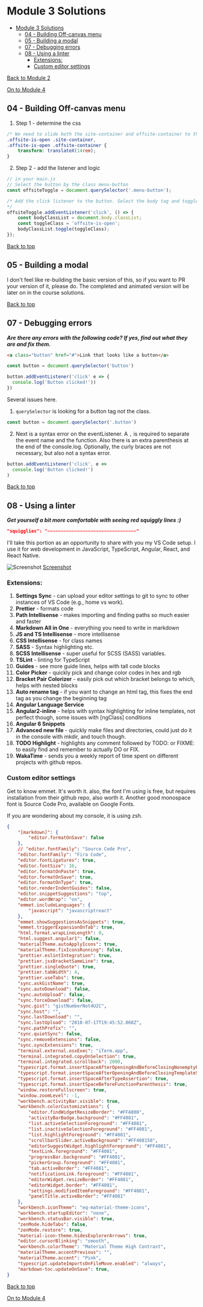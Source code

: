 # Module 3 Solutions

<!-- TOC -->

- [Module 3 Solutions](#module-3-solutions)
    - [04 - Building Off-canvas menu](#04---building-off-canvas-menu)
    - [05 - Building a modal](#05---building-a-modal)
    - [07 - Debugging errors](#07---debugging-errors)
    - [08 - Using a linter](#08---using-a-linter)
        - [Extensions:](#extensions)
        - [Custom editor settings](#custom-editor-settings)

<!-- /TOC -->

[Back to Module 2](../Module2/solutions.md)

[On to Module 4](../Module4/solutions.md)

## 04 - Building Off-canvas menu

1. Step 1 - determine the css

```css
/* We need to slide both the site-container and offsite-container to the right. so the easiest way is to add the class that indicates the button to open the menu was clicked is to add it on the body tag so that both the site-container and offsite-container can see that the parent says open */
.offsite-is-open .site-container,
.offsite-is-open .offsite-container {
	transform: translateX(14rem);
}
```

2. Step 2 - add the listener and logic

```js
// in your main.js
// Select the button by the class menu-button
const offsiteToggle = document.querySelector('.menu-button');

/* Add the click listener to the button. Select the body tag and toggle the new offsite-is-open class that changes the position of the two containers
*/
offsiteToggle.addEventListener('click', () => {
	const bodyClassList = document.body.classList;
	const toggleClass = 'offsite-is-open';
	bodyClassList.toggle(toggleClass);
});
```

[Back to top](#Module-3-Solutions)

## 05 - Building a modal

I don't feel like re-building the basic version of this, so if you want to PR your version of it, please do. The completed and animated version will be later on in the course solutions.

[Back to top](#Module-3-Solutions)

## 07 - Debugging errors

***Are there any errors with the following code? If yes, find out what they are and fix them.***

```html
<a class="button" href="#">Link that looks like a button</a>
```

```js
const button = document.querySelector('button')

button.addEventListener('click' e => {
  console.log('Button clicked!'))
})
```

Several issues here.
1. `querySelector` is looking for a button tag not the class.

```js
const button = document.querySelector('.button')
```

2. Next is a syntax error on the eventListener. A `,` is required to separate the event name and the function. Also there is an extra parenthesis at the end of the console.log. Optionally, the curly braces are not necessary, but also not a syntax error.

```js
button.addEventListener('click', e => 
  console.log('Button clicked!')
)
```
[Back to top](#Module-3-Solutions)

## 08 - Using a linter

***Get yourself a bit more comfortable with seeing red squiggly lines :)***
```json
"squigglies": "~~~~~~~~~~~~~~~~~~~~~~~~~~~~~~~~~"
```

I'll take this portion as an opportunity to share with you my VS Code setup. I use it for web development in JavaScript, TypeScript, Angular, React, and React Native.

![Screenshot](./screenshot.png)
[Screenshot](https://www.github/chiangs/jsf-solutions2/Module3/screenshot.png)

### Extensions:
1. **Settings Sync** - can upload your editor settings to git to sync to other instances of VS Code (e.g., home vs work).
2. **Prettier** - formats code
3. **Path Intellisense** - makes importing and finding paths so much easier and faster
4. **Markdown All in One** - everything you need to write in markdown
5. **JS and TS Intellisense** - more intellisense
6. **CSS Intellisense** - for class names
7. **SASS** - Syntax highlighting etc.
8. **SCSS Intellisense** - super useful for SCSS (SASS) variables.
9. **TSLint** - linting for TypeScript
10. **Guides** - see more guide lines, helps with tall code blocks
11. **Color Picker** - quickly pick and change color codes in hex and rgb
12. **Bracket Pair Colorizer** - easily pick out which bracket belongs to which, helps with nested blocks
13. **Auto rename tag** - if you want to change an html tag, this fixes the end tag as you change the beginning tag
14. **Angular Language Service**
15. **Angular2-inline** - helps with syntax highlighting for inline templates, not perfect though, some issues with [ngClass] conditions
16. **Angular 6 Snippets**
17. **Advanced new file** - quickly make files and directories, could just do it in the console with mkdir, and touch though.
18. **TODO Highlight** - highlights any comment followed by TODO: or FIXME: to easily find and remember to actually DO or FIX.
19. **WakaTime** - sends you a weekly report of time spent on different projects with github repos.

### Custom editor settings
Get to know emmet. It's worth it. also, the font I'm using is free, but requires installation from their github repo, also worth it. Another good monospace font is Source Code Pro, available on Google Fonts.

If you are wondering about my console, it is using zsh.
```json
{
	"[markdown]": {
		"editor.formatOnSave": false
	},
	// "editor.fontFamily": "Source Code Pro",
	"editor.fontFamily": "Fira Code",
	"editor.fontLigatures": true,
	"editor.fontSize": 16,
	"editor.formatOnPaste": true,
	"editor.formatOnSave": true,
	"editor.formatOnType": true,
	"editor.renderIndentGuides": false,
	"editor.snippetSuggestions": "top",
	"editor.wordWrap": "on",
	"emmet.includeLanguages": {
		"javascript": "javascriptreact"
	},
	"emmet.showSuggestionsAsSnippets": true,
	"emmet.triggerExpansionOnTab": true,
	"html.format.wrapLineLength": 0,
	"html.suggest.angular1": false,
	"materialTheme.autoApplyIcons": true,
	"materialTheme.fixIconsRunning": false,
	"prettier.eslintIntegration": true,
	"prettier.jsxBracketSameLine": true,
	"prettier.singleQuote": true,
	"prettier.tabWidth": 4,
	"prettier.useTabs": true,
	"sync.askGistName": true,
	"sync.autoDownload": false,
	"sync.autoUpload": false,
	"sync.forceDownload": false,
	"sync.gist": "gistNumberNot4U2C",
	"sync.host": "",
	"sync.lastDownload": "",
	"sync.lastUpload": "2018-07-17T19:45:52.868Z",
	"sync.pathPrefix": "",
	"sync.quietSync": false,
	"sync.removeExtensions": false,
	"sync.syncExtensions": true,
	"terminal.external.osxExec": "iTerm.app",
	"terminal.integrated.copyOnSelection": true,
	"terminal.integrated.scrollback": 2000,
	"typescript.format.insertSpaceAfterOpeningAndBeforeClosingNonemptyParenthesis": true,
	"typescript.format.insertSpaceAfterOpeningAndBeforeClosingTemplateStringBraces": true,
	"typescript.format.insertSpaceAfterTypeAssertion": true,
	"typescript.format.insertSpaceBeforeFunctionParenthesis": true,
	"window.restoreFullscreen": true,
	"window.zoomLevel": -1,
	"workbench.activityBar.visible": true,
	"workbench.colorCustomizations": {
		"editor.findWidgetResizeBorder": "#FFA000",
		"activityBarBadge.background": "#FF4081",
		"list.activeSelectionForeground": "#FF4081",
		"list.inactiveSelectionForeground": "#FF4081",
		"list.highlightForeground": "#FF4081",
		"scrollbarSlider.activeBackground": "#FF408150",
		"editorSuggestWidget.highlightForeground": "#FF4081",
		"textLink.foreground": "#FF4081",
		"progressBar.background": "#FF4081",
		"pickerGroup.foreground": "#FF4081",
		"tab.activeBorder": "#FF4081",
		"notificationLink.foreground": "#FF4081",
		"editorWidget.resizeBorder": "#FF4081",
		"editorWidget.border": "#FF4081",
		"settings.modifiedItemForeground": "#FF4081",
		"panelTitle.activeBorder": "#FF4081"
	},
	"workbench.iconTheme": "eq-material-theme-icons",
	"workbench.startupEditor": "none",
	"workbench.statusBar.visible": true,
	"zenMode.hideTabs": false,
	"zenMode.restore": true,
	"material-icon-theme.hidesExplorerArrows": true,
	"editor.cursorBlinking": "smooth",
	"workbench.colorTheme": "Material Theme High Contrast",
	"materialTheme.accentPrevious": "",
	"materialTheme.accent": "Pink",
	"typescript.updateImportsOnFileMove.enabled": "always",
	"markdown-toc.updateOnSave": true,
}
```

[Back to top](#Module-3-Solutions)

[On to Module 4](../Module4/solutions.md)